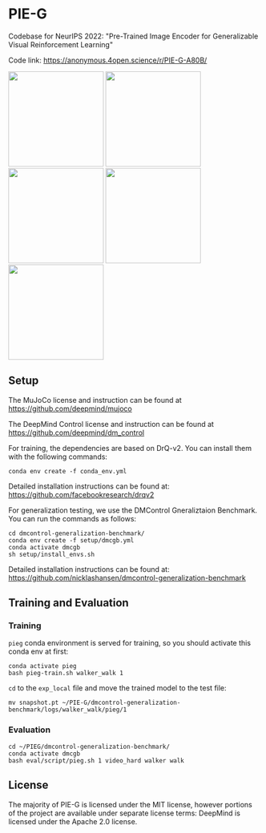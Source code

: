 # PIE-G

Codebase for NeurIPS 2022: "Pre-Trained Image Encoder for Generalizable Visual
Reinforcement Learning"

Code link: https://anonymous.4open.science/r/PIE-G-A80B/


<p align="left">
    <img src="https://anonymous.4open.science/r/PIE-G-A80B/figures/ball_video_hard_882.gif" width = "190" height = "190" >
    <img src="https://anonymous.4open.science/r/PIE-G-A80B/figures/cheetah_video_hard_600.gif" width = "190" height = "190"  >
    <img src="https://anonymous.4open.science/r/PIE-G-A80B/figures/stand_video_hard_958.gif" width = "190" height = "190"  >
    <img src="https://anonymous.4open.science/r/PIE-G-A80B/figures/walk_video_hard_801.gif" width = "190" height = "190"  >
    <img src="https://anonymous.4open.science/r/PIE-G-A80B/figures/finger_video_hard_905.gif" width = "190" height = "190"  >
</p>

## Setup

The MuJoCo license and instruction can be found at https://github.com/deepmind/mujoco

The DeepMind Control license and instruction can be found at https://github.com/deepmind/dm_control

For training, the dependencies are based on DrQ-v2. You can install them with the following commands:

```
conda env create -f conda_env.yml
```
Detailed installation instructions can be found at: https://github.com/facebookresearch/drqv2


For generalization testing, we use the DMControl Gneraliztaion Benchmark.  You can run the commands as follows:

```
cd dmcontrol-generalization-benchmark/
conda env create -f setup/dmcgb.yml
conda activate dmcgb
sh setup/install_envs.sh
```
Detailed installation instructions can be found at: https://github.com/nicklashansen/dmcontrol-generalization-benchmark






## Training and Evaluation

### Training

`pieg` conda environment is served for training, so you should activate this conda env at first:

```
conda activate pieg
bash pieg-train.sh walker_walk 1
```
`cd` to the `exp_local` file and move the trained model to the test file:
```
mv snapshot.pt ~/PIE-G/dmcontrol-generalization-benchmark/logs/walker_walk/pieg/1
```



### Evaluation

```
cd ~/PIEG/dmcontrol-generalization-benchmark/
conda activate dmcgb
bash eval/script/pieg.sh 1 video_hard walker walk
```





## License

The majority of PIE-G is licensed under the MIT license, however portions of the project are available under separate license terms: DeepMind is licensed under the Apache 2.0 license.

